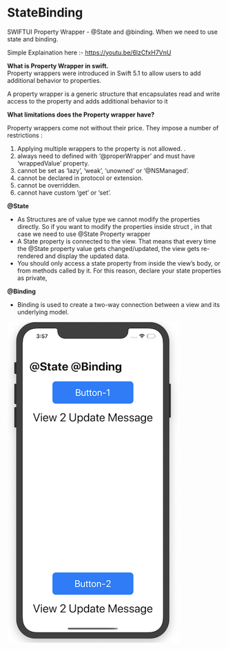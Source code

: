 # StateBinding
SWIFTUI Property Wrapper - @State and @binding.  When we need to use state and binding.

Simple Explaination here :- https://youtu.be/6lzCfxH7VnU

<b>What is Property Wrapper in swift.</b></br>
Property wrappers were introduced in Swift 5.1 to allow users to add additional behavior to properties.

A property wrapper is a generic structure that encapsulates read and write access to the property and adds additional behavior to it

<b>What limitations does the Property wrapper have?</b>

Property wrappers come not without their price. They impose a number of restrictions :

1. Applying multiple wrappers to the property is not allowed. .  
2. always need to defined with ‘@properWrapper’ and must have ‘wrappedValue’ property.
3. cannot be set as ‘lazy’, ‘weak’, ‘unowned’ or ‘@NSManaged’.
4. cannot be declared in protocol or extension.
5. cannot be overridden.
6. cannot have custom ‘get’ or ‘set’.

<b>@State</b>
*  As Structures are of value type we cannot modify the properties directly. So if you want to modify the properties inside struct , in that case we need to use @State Property wrapper
*  A State property is connected to the view.  That means that every time the @State property value gets changed/updated, the view gets re-rendered and display the updated data.
*  You should only access a state property from inside the view’s body, or from methods called by it. For this reason, declare your state properties as private,

<b>@Binding</b>
* Binding is used to create a two-way connection between a view and its underlying model. 

![alt text](https://raw.githubusercontent.com/raj-engineer/StateBinding/master/StateBinding/Screenshots/statebindingScreenshot.png)                             

